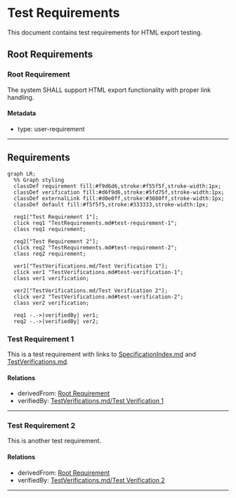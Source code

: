# Test Requirements

This document contains test requirements for HTML export testing.

## Root Requirements

### Root Requirement

The system SHALL support HTML export functionality with proper link handling.

#### Metadata
  * type: user-requirement

---

## Requirements
```mermaid
graph LR;
  %% Graph styling
  classDef requirement fill:#f9d6d6,stroke:#f55f5f,stroke-width:1px;
  classDef verification fill:#d6f9d6,stroke:#5fd75f,stroke-width:1px;
  classDef externalLink fill:#d0e0ff,stroke:#3080ff,stroke-width:1px;
  classDef default fill:#f5f5f5,stroke:#333333,stroke-width:1px;

  req1["Test Requirement 1"];
  click req1 "TestRequirements.md#test-requirement-1";
  class req1 requirement;
  
  req2["Test Requirement 2"];
  click req2 "TestRequirements.md#test-requirement-2";
  class req2 requirement;
  
  ver1["TestVerifications.md/Test Verification 1"];
  click ver1 "TestVerifications.md#test-verification-1";
  class ver1 verification;
  
  ver2["TestVerifications.md/Test Verification 2"];
  click ver2 "TestVerifications.md#test-verification-2";
  class ver2 verification;
  
  req1 -.->|verifiedBy| ver1;
  req2 -.->|verifiedBy| ver2;
```

### Test Requirement 1

This is a test requirement with links to [SpecificationIndex.md](SpecificationIndex.md) and [TestVerifications.md](TestVerifications.md).

#### Relations
  * derivedFrom: [Root Requirement](#root-requirement)
  * verifiedBy: [TestVerifications.md/Test Verification 1](TestVerifications.md#test-verification-1)

---

### Test Requirement 2

This is another test requirement.

#### Relations
  * derivedFrom: [Root Requirement](#root-requirement)
  * verifiedBy: [TestVerifications.md/Test Verification 2](TestVerifications.md#test-verification-2)

---